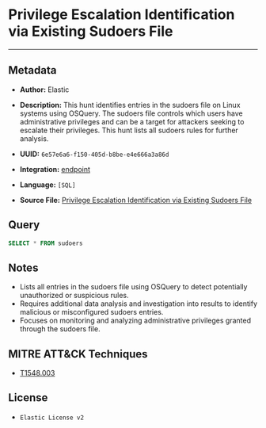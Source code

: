 # Privilege Escalation Identification via Existing Sudoers File

---

## Metadata

- **Author:** Elastic
- **Description:** This hunt identifies entries in the sudoers file on Linux systems using OSQuery. The sudoers file controls which users have administrative privileges and can be a target for attackers seeking to escalate their privileges. This hunt lists all sudoers rules for further analysis.

- **UUID:** `6e57e6a6-f150-405d-b8be-e4e666a3a86d`
- **Integration:** [endpoint](https://docs.elastic.co/integrations/endpoint)
- **Language:** `[SQL]`
- **Source File:** [Privilege Escalation Identification via Existing Sudoers File](../queries/privilege_escalation_via_existing_sudoers.toml)

## Query

```sql
SELECT * FROM sudoers
```

## Notes

- Lists all entries in the sudoers file using OSQuery to detect potentially unauthorized or suspicious rules.
- Requires additional data analysis and investigation into results to identify malicious or misconfigured sudoers entries.
- Focuses on monitoring and analyzing administrative privileges granted through the sudoers file.

## MITRE ATT&CK Techniques

- [T1548.003](https://attack.mitre.org/techniques/T1548/003)

## License

- `Elastic License v2`

